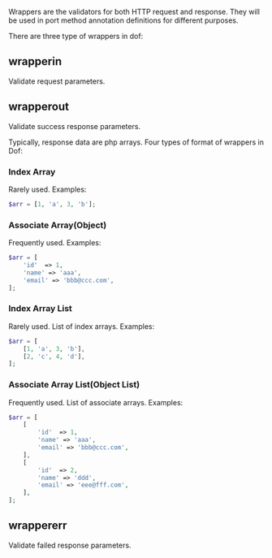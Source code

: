 Wrappers are the validators for both HTTP request and response. They will be used in port method annotation definitions for different purposes.

There are three type of wrappers in dof:

## wrapperin

Validate request parameters.

## wrapperout

Validate success response parameters.

Typically, response data are php arrays. Four types of format of wrappers in Dof:

### Index Array

Rarely used. Examples:

``` php
$arr = [1, 'a', 3, 'b'];
```

### Associate Array(Object)

Frequently used. Examples:

``` php
$arr = [
    'id'  => 1,
    'name' => 'aaa',
    'email' => 'bbb@ccc.com',
];
```

### Index Array List

Rarely used. List of index arrays. Examples:

``` php
$arr = [
    [1, 'a', 3, 'b'],
    [2, 'c', 4, 'd'],
];
```

### Associate Array List(Object List)

Frequently used. List of associate arrays. Examples:

```php
$arr = [
    [
        'id'  => 1,
        'name' => 'aaa',
        'email' => 'bbb@ccc.com',
    ],
    [
        'id'  => 2,
        'name' => 'ddd',
        'email' => 'eee@fff.com',
    ],
];

```

## wrappererr

Validate failed response parameters.